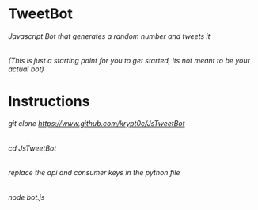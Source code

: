 # TweetBot
###### Javascript Bot that generates a random number and tweets it
###### (This is just a starting point for you to get started, its not meant to be your actual bot)
# Instructions
###### git clone https://www.github.com/krypt0c/JsTweetBot
###### cd JsTweetBot
###### replace the api and consumer keys in the python file
###### node bot.js
